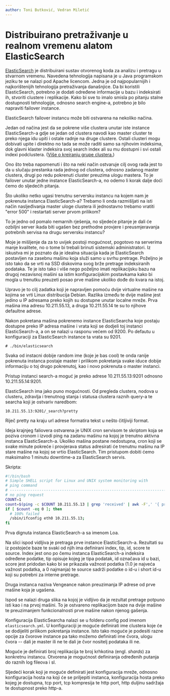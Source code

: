 ```yaml
---
author: Toni Butković, Vedran Miletić
---
```


# Distribuirano pretraživanje u realnom vremenu alatom ElasticSearch

[ElasticSearch](https://www.elastic.co/products/elasticsearch) je distribuirani sustav otvorenog koda za analizu i pretragu u stvarnom vremenu. Navedena tehnologija napisana je u Java programskom jeziku te se nalazi pod Apache licencom. Jedna je od najpopularnijih i najkorištenijih tehnologija pretraživanja današnjice. Da bi koristili ElasticSearch, potrebno je dodati određene informacije u bazu i indeksirati ih, stvoriti clustere i replikacije. Kako bi sve to imalo smisla po pitanju stalne dostupnosti tehnologije, odnosno search engine-a, potrebno je bilo napraviti failover instance.

ElasticSearch failover instancu može biti ostvarena na nekoliko načina.

Jedan od načina jest da se pokrene više clustera unutar iste instance ElasticSearch-a gdje se jedan od clustera navodi kao master cluster te preko njega idu upiti i ostale radnje na druge clustere. Ostali clusteri mogu dobivati upite i direktno no tada se može raditi samo sa njihovim indeksima, dok glavni klaster indeksira svoj search index ali su mu dostupni i svi ostali indexi podclustera. ([Više o kreiranju grupe clustera.](https://www.elastic.co/blog/tribe-node))

Ono što treba napomenuti i što na neki način ostvaruje cilj ovog rada jest to da u slučaju prestanka rada jednog od clustera, odnosno zadanog master clustera, drugi po redu pokrenuti cluster preuzima ulogu mastera. To je failover unutar jedne instance ElasticSearch-a, no odemo li korak dalje doći ćemo do sljedećih pitanja.

Što ukoliko netko ugasi trenutnu serversku instancu na kojem nam je pokrenuta instanca ElasticSearch-a? Trebamo li onda razmišljati na isti način nasljeđivanja master uloge clustera ili jednostavno trebamo vratiti "error 500" i restartati server prvom prilikom?

To je jedno od pomalo nemarnih rješenja, no sljedeće pitanje je dali će ozbiljni server ikada biti ugašen bez prethodne provjere i preusmjeravanja potrebnih servisa na drugu serversku instancu?

Moje je mišljenje da za to uvijek postoji mogućnost, pogotovo na serverima manje kvalitete, no o tome bi trebali brinuti sistemski administratori. Iz iskustva mi je poznato da je idealna situacija kada je ElasticSearch postavljen na zasebnu mašinu koja služi samo u svrhu pretrage. Poželjno je isto tako da se vrti na SSD diskovima svog brže pretrage indeksiranih podataka. Te je isto tako i više nego poželjno imati replikacijsku bazu na drugoj nezavisnoj mašini sa istim konfiguracijskim postavkama kako bi mogla u trenutku preuzeti posao prve mašine ukoliko dođe do kvara na istoj.

Upravo je to cilj zadatka koji je napravljen pomoću dvije virtualne mašine na kojima se vrti Linux distribucija Debian. Razlika između te dvije mašine jest jedino u IP adresama preko kojih su dostupne unutar localne mreže. Prva mašina ima adresu 10.211.55.13, a druga 10.211.55.14 te su to njihove defaultne adrese.

Nakon pokretana mašina pokrenemo instance ElasticSearcha koje postaju dostupne preko IP adresa mašine i vrata koji se dodjeli toj instanci ElasticSearch-a, a on se nalazi u rasponu većem od 9200. Po defautu u konfiguraciji za ElasticSearch instance ta vrata su 9201.

``` shell
# ./bin/elasticsearch
```

Svaka od instacni dobije random ime (koje je bas cool) te onda ranije pokrenuta instanca postaje master i prilikom pokretanja svake iduce dobije informaciju o toj drugo pokrenutoj, kao i novo pokrenuta o master instanci.

Pristup instanci search-a moguć je preko adrese 10.211.55.13:9201 odnosno 10.211.55.14:9201.

ElasticSearch ima jako puno mogućnosti. Od pregleda clustera, nodova u clusteru, zdravlja i trenutnog stanja i statusa clustera raznih query-a te searcha koji je ostvariv naredbom:

```
10.211.55.13:9201/_search?pretty
```

Riječ pretty na kraju url adrese formatira tekst u nešto čitljiviji format.

Ideja krajnjeg faliovera ostvarena je UNIX cron servisom te skriptom koja se poziva cronom i izvodi ping na zadanu mašinu na kojoj je trenutno aktivna instanca ElasticSearch-a. Ukoliko mašina postane nedostupna, cron koji se svake minute pokreće i provjerava status adresirati će trenutnu mašinu na IP stare mašine na kojoj se vrtio ElasticSearch. Tim pristupom dobiti ćemo maksimalno 1 minutu downtime-a za ElasticSearch servis.

Skripta:

``` bash
#!/bin/bash
# Simple SHELL script for Linux and UNIX system monitoring with
# ping command
# -------------------------------------------------------------------------
# no ping request
COUNT=1
count=$(ping -c $COUNT 10.211.55.13 | grep 'received' | awk -F',' '{ print $2 }' | awk '{ print $1 }')
if [ $count -eq 0 ]; then
  # 100% failed
  /sbin/ifconfig eth0 10.211.55.13;
fi
```

Prva dignuta instanca ElasticSearch-a sa imenom Loa.

Na slici ispod vidljiva je pretraga prve instance ElasticSearch-a. Rezultati su iz postojeće baze te svaki od njih ima definirani index, tip, id, score te source. Index jest ono po čemu instanca ElasticSearch-a indeksira određene podatke, tip opisuje kojeg je tipa podatak, id označava id u bazi, score jest pridodan kako bi se prikazala važnost podatka (1.0 je najveća važnost podatka, a 0 najmanja) te source sadrži podatke o id-u i short id-u koji su potrebni za interne pretrage.

Druga instanca naziva Vengeance nakon preuzimanja IP adrese od prve mašine koja je ugašena.

Ispod se nalazi druga slika na kojoj je vidljivo da je rezultat pretrage potpuno isti kao i na prvoj mašini. To je ostvareno replikacijom baze na dvije mašine te preuzimanjem funkcionalnosti prve mašine nakon njenog gašenja.

Konfiguracija ElasticSearcha nalazi se u folderu config pod imenom `elasticsearch.yml`. U konfiguraciji je moguće definirati ime clustera koje će se dodijeliti prilikom pokretanja instance. Isto tako moguće je podesiti razne opcije za čvorove instance pa tako možemo definirati ime čvora, ulogu čvora -- dali je master ili ne te dali je čvor nositelj podataka ili ne.

Moguće je definirati broj replikacija te broj krhkotina (engl. *shards*) za konkretnu instancu. Otvorena je mogućnost definiranja određenih putanja do raznih log fileova i sl.

Sljedeći korak koji je moguće definirati jest konfiguracija mreže, odnosno konfiguracija hosta na koji će se priljepiti instanca, konfiguracija hosta preko kojeg je dostupna, tcp port, tcp kompresija te http port, http duljinu sadržaja te dostupnost preko http-a.
